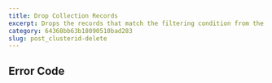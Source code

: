 ```yaml
---
title: Drop Collection Records
excerpt: Drops the records that match the filtering condition from the specified collection.
category: 64368bb63b18090510bad283
slug: post_clusterid-delete
---
```


## Error Code
